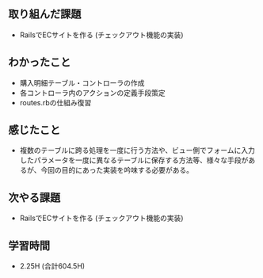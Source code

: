 ## 取り組んだ課題
- RailsでECサイトを作る
(チェックアウト機能の実装)
  
## わかったこと 
- 購入明細テーブル・コントローラの作成
- 各コントローラ内のアクションの定義手段策定
- routes.rbの仕組み復習
  
## 感じたこと  
- 複数のテーブルに跨る処理を一度に行う方法や、ビュー側でフォームに入力したパラメータを一度に異なるテーブルに保存する方法等、様々な手段があるが、今回の目的にあった実装を吟味する必要がある。
  
## 次やる課題  
- RailsでECサイトを作る
(チェックアウト機能の実装)
  
## 学習時間  
- 2.25H (合計604.5H)
